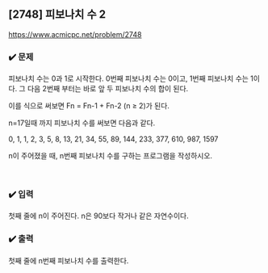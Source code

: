 ## [2748] 피보나치 수 2
https://www.acmicpc.net/problem/2748

### ✔️ 문제
피보나치 수는 0과 1로 시작한다. 0번째 피보나치 수는 0이고, 1번째 피보나치 수는 1이다. 그 다음 2번째 부터는 바로 앞 두 피보나치 수의 합이 된다.

이를 식으로 써보면 Fn = Fn-1 + Fn-2 (n ≥ 2)가 된다.

n=17일때 까지 피보나치 수를 써보면 다음과 같다.

0, 1, 1, 2, 3, 5, 8, 13, 21, 34, 55, 89, 144, 233, 377, 610, 987, 1597

n이 주어졌을 때, n번째 피보나치 수를 구하는 프로그램을 작성하시오.

<br/>

### ✔️ 입력
첫째 줄에 n이 주어진다. n은 90보다 작거나 같은 자연수이다.

### ✔️ 출력
첫째 줄에 n번째 피보나치 수를 출력한다.
